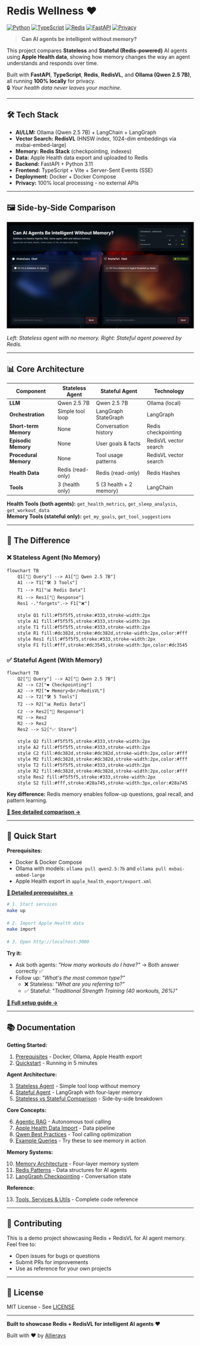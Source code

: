 # Redis Wellness ❤️

[![Python](https://img.shields.io/badge/python-3.11+-blue.svg)](https://www.python.org/downloads/)
[![TypeScript](https://img.shields.io/badge/typescript-5.6+-blue.svg)](https://www.typescriptlang.org/)
[![Redis](https://img.shields.io/badge/redis-7.0+-red.svg)](https://redis.io/)
[![FastAPI](https://img.shields.io/badge/fastapi-0.115+-green.svg)](https://fastapi.tiangolo.com/)
[![Privacy](https://img.shields.io/badge/privacy-100%25%20local-success.svg)](#privacy)

> **Can AI agents be intelligent without memory?**

This project compares **Stateless** and **Stateful (Redis-powered)** AI agents using **Apple Health data**, showing how memory changes the way an agent understands and responds over time.

Built with **FastAPI**, **TypeScript**, **Redis**, **RedisVL**, and **Ollama (Qwen 2.5 7B)**, all running **100% locally** for privacy.  
🔒 *Your health data never leaves your machine.*

---

## 🛠️ Tech Stack

- **AI/LLM:** Ollama (Qwen 2.5 7B) + LangChain + LangGraph
- **Vector Search:** **RedisVL** (HNSW index, 1024-dim embeddings via mxbai-embed-large)
- **Memory:** **Redis Stack** (checkpointing, indexes)
- **Data:** Apple Health data export and uploaded to Redis
- **Backend:** FastAPI + Python 3.11
- **Frontend:** TypeScript + Vite + Server-Sent Events (SSE)
- **Deployment:** Docker + Docker Compose
- **Privacy:** 100% local processing - no external APIs

---

## 🖼️ Side-by-Side Comparison

![Side-by-side chat interface showing stateless vs stateful agents](docs/images/homepage.png)

*Left: Stateless agent with no memory. Right: Stateful agent powered by Redis.*

---

## 📊 Core Architecture

| Component | Stateless Agent | Stateful Agent | Technology |
|-----------|-----------------|----------------|------------|
| **LLM** | Qwen 2.5 7B | Qwen 2.5 7B | Ollama (local) |
| **Orchestration** | Simple tool loop | LangGraph StateGraph | LangGraph |
| **Short-term Memory** | None | Conversation history | Redis checkpointing |
| **Episodic Memory** | None | User goals & facts | RedisVL vector search |
| **Procedural Memory** | None | Tool usage patterns | RedisVL vector search |
| **Health Data** | Redis (read-only) | Redis (read-only) | Redis Hashes |
| **Tools** | 3 (health only) | 5 (3 health + 2 memory) | LangChain |

**Health Tools (both agents):** `get_health_metrics`, `get_sleep_analysis`, `get_workout_data`  
**Memory Tools (stateful only):** `get_my_goals`, `get_tool_suggestions`

---

## 🎯 The Difference

### ❌ Stateless Agent (No Memory)

```mermaid
flowchart TB
    Q1["👤 Query"] --> A1["🤖 Qwen 2.5 7B"]
    A1 --> T1["🛠️ 3 Tools"]
    T1 --> R1["📊 Redis Data"]
    R1 --> Res1["💬 Response"]
    Res1 -."forgets".-> F1["❌"]

    style Q1 fill:#f5f5f5,stroke:#333,stroke-width:2px
    style A1 fill:#f5f5f5,stroke:#333,stroke-width:2px
    style T1 fill:#f5f5f5,stroke:#333,stroke-width:2px
    style R1 fill:#dc382d,stroke:#dc382d,stroke-width:2px,color:#fff
    style Res1 fill:#f5f5f5,stroke:#333,stroke-width:2px
    style F1 fill:#fff,stroke:#dc3545,stroke-width:3px,color:#dc3545
```

### ✅ Stateful Agent (With Memory)

```mermaid
flowchart TB
    Q2["👤 Query"] --> A2["🤖 Qwen 2.5 7B"]
    A2 --> C2["❤️ Checkpointing"]
    A2 --> M2["❤️ Memory<br/>RedisVL"]
    A2 --> T2["🛠️ 5 Tools"]
    T2 --> R2["📊 Redis Data"]
    C2 --> Res2["💬 Response"]
    M2 --> Res2
    R2 --> Res2
    Res2 --> S2["✅ Store"]

    style Q2 fill:#f5f5f5,stroke:#333,stroke-width:2px
    style A2 fill:#f5f5f5,stroke:#333,stroke-width:2px
    style C2 fill:#dc382d,stroke:#dc382d,stroke-width:2px,color:#fff
    style M2 fill:#dc382d,stroke:#dc382d,stroke-width:2px,color:#fff
    style T2 fill:#f5f5f5,stroke:#333,stroke-width:2px
    style R2 fill:#dc382d,stroke:#dc382d,stroke-width:2px,color:#fff
    style Res2 fill:#f5f5f5,stroke:#333,stroke-width:2px
    style S2 fill:#fff,stroke:#28a745,stroke-width:3px,color:#28a745
```

**Key difference:** Redis memory enables follow-up questions, goal recall, and pattern learning.

**[📖 See detailed comparison →](docs/05_STATELESS_VS_STATEFUL_COMPARISON.md)**

---

## 🚀 Quick Start

**Prerequisites:**
- Docker & Docker Compose
- Ollama with models: `ollama pull qwen2.5:7b` and `ollama pull mxbai-embed-large`
- Apple Health export in `apple_health_export/export.xml`

**[📖 Detailed prerequisites →](docs/01_PREREQUISITES.md)**

```bash
# 1. Start services
make up

# 2. Import Apple Health data
make import

# 3. Open http://localhost:3000
```

**Try it:**
- Ask both agents: *"How many workouts do I have?"* → Both answer correctly ✅
- Follow up: *"What's the most common type?"*
  - ❌ Stateless: *"What are you referring to?"*
  - ✅ Stateful: *"Traditional Strength Training (40 workouts, 26%)\"*

**[📖 Full setup guide →](docs/02_QUICKSTART.md)**

---

## 📚 Documentation

**Getting Started:**

1. [Prerequisites](docs/01_PREREQUISITES.md) - Docker, Ollama, Apple Health export
2. [Quickstart](docs/02_QUICKSTART.md) - Running in 5 minutes

**Agent Architecture:**

3. [Stateless Agent](docs/03_STATELESS_AGENT.md) - Simple tool loop without memory
4. [Stateful Agent](docs/04_STATEFUL_AGENT.md) - LangGraph with four-layer memory
5. [Stateless vs Stateful Comparison](docs/05_STATELESS_VS_STATEFUL_COMPARISON.md) - Side-by-side breakdown

**Core Concepts:**

6. [Agentic RAG](docs/06_AGENTIC_RAG.md) - Autonomous tool calling
7. [Apple Health Data Import](docs/07_HOW_TO_IMPORT_APPLE_HEALTH_DATA.md) - Data pipeline
8. [Qwen Best Practices](docs/08_QWEN_BEST_PRACTICES.md) - Tool calling optimization
9. [Example Queries](docs/09_EXAMPLE_QUERIES.md) - Try these to see memory in action

**Memory Systems:**

10. [Memory Architecture](docs/10_MEMORY_ARCHITECTURE.md) - Four-layer memory system
11. [Redis Patterns](docs/11_REDIS_PATTERNS.md) - Data structures for AI agents
12. [LangGraph Checkpointing](docs/12_LANGGRAPH_CHECKPOINTING.md) - Conversation state

**Reference:**

13. [Tools, Services & Utils](docs/13_TOOLS_SERVICES_UTILS_REFERENCE.md) - Complete code reference

---

## 🤝 Contributing

This is a demo project showcasing Redis + RedisVL for AI agent memory. Feel free to:
- Open issues for bugs or questions
- Submit PRs for improvements
- Use as reference for your own projects

---

## 📄 License

MIT License - See [LICENSE](LICENSE)

---

**Built to showcase Redis + RedisVL for intelligent AI agents** ❤️

Built with ❤️ by [Allierays](https://www.linkedin.com/in/allierays/)
